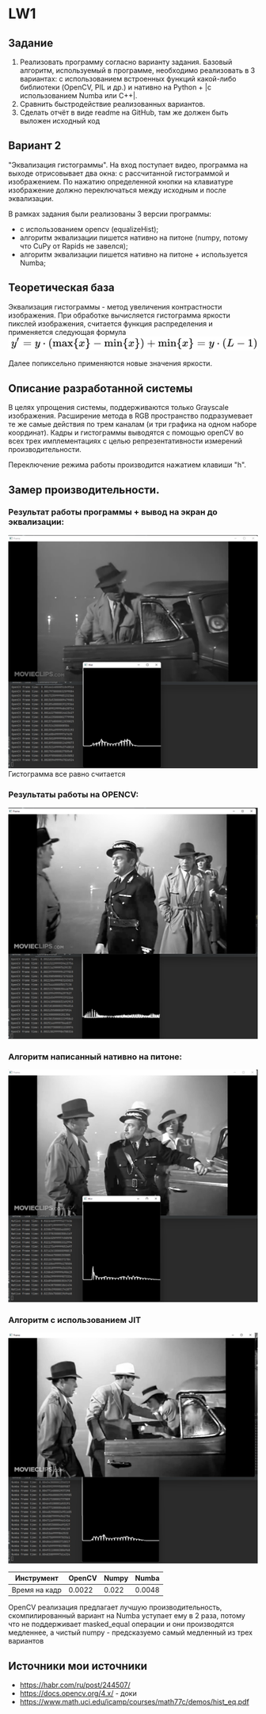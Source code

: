 # LW1

## Задание
  1. Реализовать программу согласно варианту задания. Базовый алгоритм, 
используемый в программе, необходимо реализовать в 3 вариантах: с 
использованием встроенных функций какой-либо библиотеки (OpenCV, 
PIL и др.) и нативно на Python + |с использованием Numba или C++|.
  2. Сравнить быстродействие реализованных вариантов.
  3. Сделать отчёт в виде readme на GitHub, там же должен быть выложен 
исходный код


## Вариант 2

   "Эквализация гистограммы". На вход поступает видео, программа на 
выходе отрисовывает два окна: с рассчитанной гистограммой и 
изображением. По нажатию определенной кнопки на клавиатуре 
изображение должно переключаться между исходным и после 
эквализации.

В рамках задания были реализованы 3 версии программы:
- с использованием opencv (equalizeHist);
- алгоритм эквализации пишется нативно на питоне (numpy, потому что CuPy от Rapids не завелся);
- алгоритм эквализации пишется нативно на питоне + используется Numba;

## Теоретическая база
Эквализация гистограммы - метод увеличения контрастности изображения. При обработке вычисляется гистограмма яркости 
пикслей изображения, считается функция распределения и применяется следующая формула
![img_3.png](screenshots/formula.svg)

Далее попиксельно применяются новые значения яркости.
## Описание разработанной системы
В целях упрощения системы, поддерживаются только Grayscale изображения. Расширение метода в RGB пространство подразумевает 
те же самые действия по трем каналам (и три графика на одном наборе координат). Кадры и гистограммы выводятся с помощью openCV во всех трех имплементациях с целью
репрезентативности измерений производительности.

Переключение режима работы производится нажатием клавиши "h".

## Замер производительности.
### Результат работы программы + вывод на экран до эквализации:

![screenshot](screenshots/casablanca.png)
Гистограмма все равно считается
### Результаты работы на OPENCV:

![img.png](screenshots/opencv.png)


### Алгоритм написанный нативно на питоне:

![img_2.png](screenshots/native.png)


### Алгоритм c использованием JIT

![img_3.png](screenshots/numba.png)

| Инструмент    | OpenCV | Numpy | Numba  |
|---------------|--------|-------|--------|
| Время на кадр | 0.0022 | 0.022 | 0.0048 |

OpenCV реализация предлагает лучшую производительность, скомпилированный вариант на Numba уступает ему в 2 раза, потому что не 
поддерживает masked_equal операции и они производятся медленнее, а чистый numpy - предсказуемо самый медленный из трех вариантов
## Источники мои источники
- https://habr.com/ru/post/244507/
- https://docs.opencv.org/4.x/ - доки
- https://www.math.uci.edu/icamp/courses/math77c/demos/hist_eq.pdf